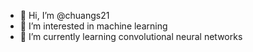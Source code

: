 - 👋 Hi, I’m @chuangs21
- 👀 I’m interested in machine learning
- 🌱 I’m currently learning convolutional neural networks

<!---
chuangs21/chuangs21 is a ✨ special ✨ repository because its `README.md` (this file) appears on your GitHub profile.
You can click the Preview link to take a look at your changes.
--->
